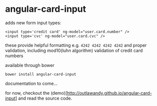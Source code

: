 angular-card-input
==================

adds new form input types:

    <input type='credit card' ng-model="user.card.number" />
    <input type='cvc' ng-model="user.card.cvc" />

these provide helpful formatting e.g. ```4242 4242 4242 4242``` and proper validation, including mod10(luhn algorithm) validation of credit card numbers

available through bower

    bower install angular-card-input

documentation to come...

for now, checkout the (demo)[http://outlawandy.github.io/angular-card-input] and read the source code.